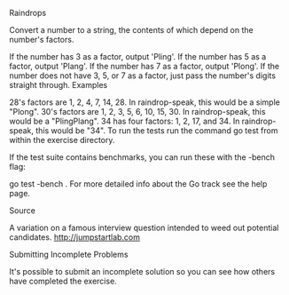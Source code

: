 Raindrops

Convert a number to a string, the contents of which depend on the number's factors.

If the number has 3 as a factor, output 'Pling'.
If the number has 5 as a factor, output 'Plang'.
If the number has 7 as a factor, output 'Plong'.
If the number does not have 3, 5, or 7 as a factor, just pass the number's digits straight through.
Examples

28's factors are 1, 2, 4, 7, 14, 28.
In raindrop-speak, this would be a simple "Plong".
30's factors are 1, 2, 3, 5, 6, 10, 15, 30.
In raindrop-speak, this would be a "PlingPlang".
34 has four factors: 1, 2, 17, and 34.
In raindrop-speak, this would be "34".
To run the tests run the command go test from within the exercise directory.

If the test suite contains benchmarks, you can run these with the -bench flag:

go test -bench .
For more detailed info about the Go track see the help page.

Source

A variation on a famous interview question intended to weed out potential candidates. http://jumpstartlab.com

Submitting Incomplete Problems

It's possible to submit an incomplete solution so you can see how others have completed the exercise.
